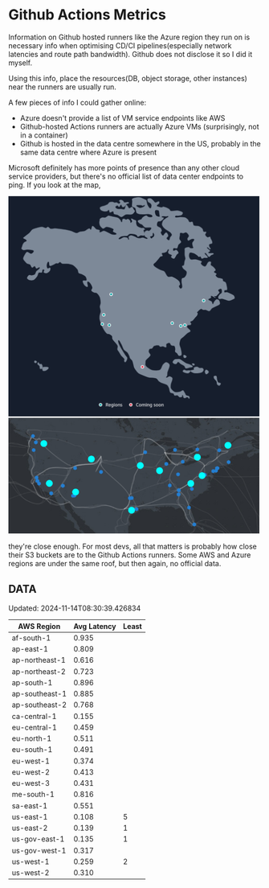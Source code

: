 # Github Actions Metrics
Information on Github hosted runners like the Azure region they run on is
necessary info when optimising CD/CI pipelines(especially network latencies and
route path bandwidth). Github does not disclose it so I did it myself.

Using this info, place the resources(DB, object storage, other instances) near
the runners are usually run.

A few pieces of info I could gather online:

- Azure doesn't provide a list of VM service endpoints like AWS
- Github-hosted Actions runners are actually Azure VMs (surprisingly, not in a
  container)
- Github is hosted in the data centre somewhere in the US, probably in the same
  data centre where Azure is present

Microsoft definitely has more points of presence than any other cloud service
providers, but there's no official list of data center endpoints to ping. If you
look at the map,

<a href="https://aws.amazon.com/about-aws/global-infrastructure/regions_az/">
<img src="image.png" style="width: 500px;">
</a>
<a href="https://datacenters.microsoft.com/globe/explore">
<img src="image-1.png" style="width: 500px;">
</a>

they're close enough. For most devs, all that matters is probably how close
their S3 buckets are to the Github Actions runners. Some AWS and Azure regions
are under the same roof, but then again, no official data.

## DATA
Updated: 2024-11-14T08:30:39.426834

| AWS Region | Avg Latency | Least |
| - | - | - |
| af-south-1 | 0.935 |  |
| ap-east-1 | 0.809 |  |
| ap-northeast-1 | 0.616 |  |
| ap-northeast-2 | 0.723 |  |
| ap-south-1 | 0.896 |  |
| ap-southeast-1 | 0.885 |  |
| ap-southeast-2 | 0.768 |  |
| ca-central-1 | 0.155 |  |
| eu-central-1 | 0.459 |  |
| eu-north-1 | 0.511 |  |
| eu-south-1 | 0.491 |  |
| eu-west-1 | 0.374 |  |
| eu-west-2 | 0.413 |  |
| eu-west-3 | 0.431 |  |
| me-south-1 | 0.816 |  |
| sa-east-1 | 0.551 |  |
| us-east-1 | 0.108 | 5 |
| us-east-2 | 0.139 | 1 |
| us-gov-east-1 | 0.135 | 1 |
| us-gov-west-1 | 0.317 |  |
| us-west-1 | 0.259 | 2 |
| us-west-2 | 0.310 |  |

